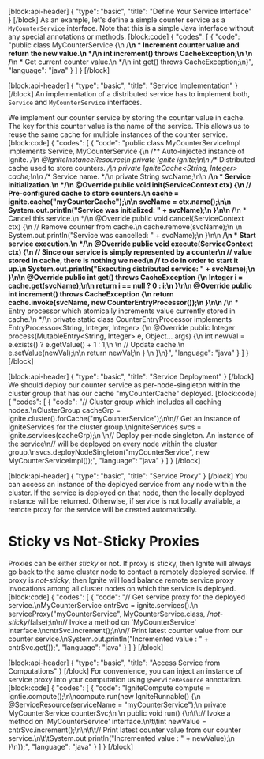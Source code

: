 <!--
  Licensed to the Apache Software Foundation (ASF) under one or more
  contributor license agreements.  See the NOTICE file distributed with
  this work for additional information regarding copyright ownership.
  The ASF licenses this file to You under the Apache License, Version 2.0
  (the "License"); you may not use this file except in compliance with
  the License.  You may obtain a copy of the License at

       http://www.apache.org/licenses/LICENSE-2.0

  Unless required by applicable law or agreed to in writing, software
  distributed under the License is distributed on an "AS IS" BASIS,
  WITHOUT WARRANTIES OR CONDITIONS OF ANY KIND, either express or implied.
  See the License for the specific language governing permissions and
  limitations under the License.
-->

[block:api-header]
{
  "type": "basic",
  "title": "Define Your Service Interface"
}
[/block]
As an example, let's define a simple counter service as a  `MyCounterService` interface. Note that this is a simple Java interface without any special annotations or methods.
[block:code]
{
  "codes": [
    {
      "code": "public class MyCounterService {\n    /**\n     * Increment counter value and return the new value.\n     */\n    int increment() throws CacheException;\n     \n    /**\n     * Get current counter value.\n     */\n    int get() throws CacheException;\n}",
      "language": "java"
    }
  ]
}
[/block]

[block:api-header]
{
  "type": "basic",
  "title": "Service Implementation"
}
[/block]
An implementation of a distributed service has to implement both, `Service` and `MyCounterService` interfaces. 

We implement our counter service by storing the counter value in cache. The key for this counter value is the name of the service. This allows us to reuse the same cache for multiple instances of the counter service.
[block:code]
{
  "codes": [
    {
      "code": "public class MyCounterServiceImpl implements Service, MyCounterService {\n  /** Auto-injected instance of Ignite. */\n  @IgniteInstanceResource\n  private Ignite ignite;\n\n  /** Distributed cache used to store counters. */\n  private IgniteCache<String, Integer> cache;\n\n  /** Service name. */\n  private String svcName;\n\n  /**\n   * Service initialization.\n   */\n  @Override public void init(ServiceContext ctx) {\n    // Pre-configured cache to store counters.\n    cache = ignite.cache(\"myCounterCache\");\n\n    svcName = ctx.name();\n\n    System.out.println(\"Service was initialized: \" + svcName);\n  }\n\n  /**\n   * Cancel this service.\n   */\n  @Override public void cancel(ServiceContext ctx) {\n    // Remove counter from cache.\n    cache.remove(svcName);\n    \n    System.out.println(\"Service was cancelled: \" + svcName);\n  }\n\n  /**\n   * Start service execution.\n   */\n  @Override public void execute(ServiceContext ctx) {\n    // Since our service is simply represented by a counter\n    // value stored in cache, there is nothing we need\n    // to do in order to start it up.\n    System.out.println(\"Executing distributed service: \" + svcName);\n  }\n\n  @Override public int get() throws CacheException {\n    Integer i = cache.get(svcName);\n\n    return i == null ? 0 : i;\n  }\n\n  @Override public int increment() throws CacheException {\n    return cache.invoke(svcName, new CounterEntryProcessor());\n  }\n\n  /**\n   * Entry processor which atomically increments value currently stored in cache.\n   */\n  private static class CounterEntryProcessor implements EntryProcessor<String, Integer, Integer> {\n    @Override public Integer process(MutableEntry<String, Integer> e, Object... args) {\n      int newVal = e.exists() ? e.getValue() + 1 : 1;\n      \n      // Update cache.\n      e.setValue(newVal);\n\n      return newVal;\n    }      \n  }\n}",
      "language": "java"
    }
  ]
}
[/block]

[block:api-header]
{
  "type": "basic",
  "title": "Service Deployment"
}
[/block]
We should deploy our counter service as per-node-singleton within the cluster group that has our cache "myCounterCache" deployed.
[block:code]
{
  "codes": [
    {
      "code": "// Cluster group which includes all caching nodes.\nClusterGroup cacheGrp = ignite.cluster().forCache(\"myCounterService\");\n\n// Get an instance of IgniteServices for the cluster group.\nIgniteServices svcs = ignite.services(cacheGrp);\n \n// Deploy per-node singleton. An instance of the service\n// will be deployed on every node within the cluster group.\nsvcs.deployNodeSingleton(\"myCounterService\", new MyCounterServiceImpl());",
      "language": "java"
    }
  ]
}
[/block]

[block:api-header]
{
  "type": "basic",
  "title": "Service Proxy"
}
[/block]
You can access an instance of the deployed service from any node within the cluster. If the service is deployed on that node, then the locally deployed instance will be returned. Otherwise, if service is not locally available, a remote proxy for the service will be created automatically.

# Sticky vs Not-Sticky Proxies
Proxies can be either *sticky* or not. If proxy is sticky, then Ignite will always go back to the same cluster node to contact a remotely deployed service. If proxy is *not-sticky*, then Ignite will load balance remote service proxy invocations among all cluster nodes on which the service is deployed.
[block:code]
{
  "codes": [
    {
      "code": "// Get service proxy for the deployed service.\nMyCounterService cntrSvc = ignite.services().\n  serviceProxy(\"myCounterService\", MyCounterService.class, /*not-sticky*/false);\n\n// Ivoke a method on 'MyCounterService' interface.\ncntrSvc.increment();\n\n// Print latest counter value from our counter service.\nSystem.out.println(\"Incremented value : \" + cntrSvc.get());",
      "language": "java"
    }
  ]
}
[/block]

[block:api-header]
{
  "type": "basic",
  "title": "Access Service from Computations"
}
[/block]
For convenience, you can inject an instance of service proxy into your computation using `@ServiceResource` annotation.
[block:code]
{
  "codes": [
    {
      "code": "IgniteCompute compute = igntie.compute();\n\ncompute.run(new IgniteRunnable() {\n  @ServiceResource(serviceName = \"myCounterService\");\n  private MyCounterService counterSvc;\n  \n  public void run() {\n\t\t// Ivoke a method on 'MyCounterService' interface.\n\t\tint newValue = cntrSvc.increment();\n\n\t\t// Print latest counter value from our counter service.\n\t\tSystem.out.println(\"Incremented value : \" + newValue);\n  }\n});",
      "language": "java"
    }
  ]
}
[/block]